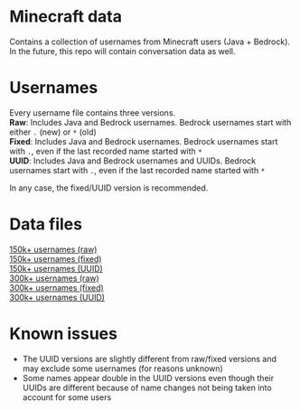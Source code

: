 # Minecraft data
Contains a collection of usernames from Minecraft users (Java + Bedrock). In the future, this repo will contain conversation data as well.

# Usernames
Every username file contains three versions.  
**Raw**: Includes Java and Bedrock usernames. Bedrock usernames start with either `.` (new) or `*` (old)  
**Fixed**: Includes Java and Bedrock usernames. Bedrock usernames start with `.`, even if the last recorded name started with `*`  
**UUID**: Includes Java and Bedrock usernames and UUIDs. Bedrock usernames start with `.`, even if the last recorded name started with `*`  

In any case, the fixed/UUID version is recommended.

# Data files
[150k+ usernames (raw)](usernames_151633.txt)  
[150k+ usernames (fixed)](usernames_fixed_151633.txt)  
[150k+ usernames (UUID)](usernames_uuid_151633.txt)  
[300k+ usernames (raw)](usernames_331283.txt)  
[300k+ usernames (fixed)](usernames_fixed_331283.txt)  
[300k+ usernames (UUID)](usernames_uuid_331420.txt)  

# Known issues
- The UUID versions are slightly different from raw/fixed versions and may exclude some usernames (for reasons unknown)
- Some names appear double in the UUID versions even though their UUIDs are different because of name changes not being taken into account for some users